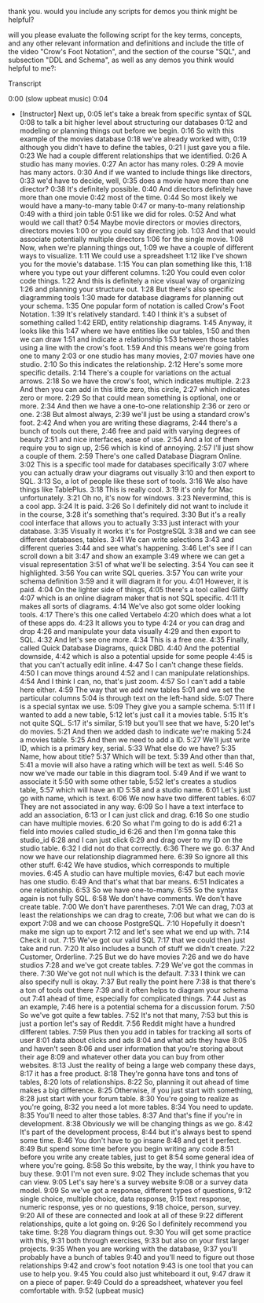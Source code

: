 thank you. would you include any scripts for demos you think might be helpful? 







will you please evaluate the following script for the key terms, concepts, and any other relevant information and definitions and include the title of the video "Crow's Foot Notation", and the section of the course "SQL", and subsection "DDL and Schema", as well as any demos you think would helpful to me?:


Transcript


0:00
(slow upbeat music)
0:04
- [Instructor] Next up,
0:05
let's take a break from specific syntax of SQL
0:08
to talk a bit higher level about structuring our databases
0:12
and modeling or planning things out before we begin.
0:16
So with this example of the movies database
0:18
we've already worked with,
0:19
although you didn't have to define the tables,
0:21
I just gave you a file.
0:23
We had a couple different relationships that we identified.
0:26
A studio has many movies.
0:27
An actor has many roles.
0:29
A movie has many actors.
0:30
And if we wanted to include things like directors,
0:33
we'd have to decide, well,
0:35
does a movie have more than one director?
0:38
It's definitely possible.
0:40
And directors definitely have more than one movie
0:42
most of the time.
0:44
So most likely we would have a many-to-many table
0:47
or many-to-many relationship
0:49
with a third join table
0:51
like we did for roles.
0:52
And what would we call that?
0:54
Maybe movie directors or movies directors, directors movies
1:00
or you could say directing job.
1:03
And that would associate potentially multiple directors
1:06
for the single movie.
1:08
Now, when we're planning things out,
1:09
we have a couple of different ways to visualize.
1:11
We could use a spreadsheet
1:12
like I've shown you for the movie's database.
1:15
You can plan something like this,
1:18
where you type out your different columns.
1:20
You could even color code things.
1:22
And this is definitely a nice visual way of organizing
1:26
and planning your structure out.
1:28
But there's also specific diagramming tools
1:30
made for database diagrams for planning out your schema.
1:35
One popular form of notation is called Crow's Foot Notation.
1:39
It's relatively standard.
1:40
I think it's a subset of something called
1:42
ERD, entity relationship diagrams.
1:45
Anyway, it looks like this
1:47
where we have entities like our tables,
1:50
and then we can draw
1:51
and indicate a relationship
1:53
between those tables using a line with the crow's foot.
1:59
And this means we're going from one to many
2:03
or one studio has many movies,
2:07
movies have one studio.
2:10
So this indicates the relationship.
2:12
Here's some more specific details.
2:14
There's a couple for variations on the actual arrows.
2:18
So we have the crow's foot, which indicates multiple.
2:23
And then you can add in this little zero, this circle,
2:27
which indicates zero or more.
2:29
So that could mean something is optional, one or more.
2:34
And then we have a one-to-one relationship
2:36
or zero or one.
2:38
But almost always,
2:39
we'll just be using a standard crow's foot.
2:42
And when you are writing these diagrams,
2:44
there's a bunch of tools out there,
2:46
free and paid with varying degrees of beauty
2:51
and nice interfaces, ease of use.
2:54
And a lot of them require you to sign up,
2:56
which is kind of annoying.
2:57
I'll just show a couple of them.
2:59
There's one called Database Diagram Online.
3:02
This is a specific tool made for databases specifically
3:07
where you can actually draw your diagrams out visually
3:10
and then export to SQL.
3:13
So, a lot of people like these sort of tools.
3:16
We also have things like TablePlus.
3:18
This is really cool.
3:19
it's only for Mac unfortunately.
3:21
Oh no, it's now for windows.
3:23
Nevermind, this is a cool app.
3:24
It is paid.
3:26
So I definitely did not want to include it in the course,
3:28
it's something that's required.
3:30
But it's a really cool interface that allows you to actually
3:33
just interact with your database.
3:35
Visually it works it's for PostgreSQL
3:38
and we can see different databases, tables.
3:41
We can write selections
3:43
and different queries
3:44
and see what's happening.
3:46
Let's see if I can scroll down a bit
3:47
and show an example
3:49
where we can get a visual representation
3:51
of what we'll be selecting.
3:54
You can see it highlighted.
3:56
You can write SQL queries.
3:57
You can write your schema definition
3:59
and it will diagram it for you.
4:01
However, it is paid.
4:04
On the lighter side of things,
4:05
there's a tool called Gliffy
4:07
which is an online diagram maker that is not SQL specific.
4:11
It makes all sorts of diagrams.
4:14
We've also got some older looking tools.
4:17
There's this one called Vertabelo
4:20
which does what a lot of these apps do.
4:23
It allows you to type
4:24
or you can drag and drop
4:26
and manipulate your data visually
4:29
and then export to SQL.
4:32
And let's see one more.
4:34
This is a free one.
4:35
Finally, called Quick Database Diagrams, quick DBD.
4:40
And the potential downside,
4:42
which is also a potential upside for some people
4:45
is that you can't actually edit inline.
4:47
So I can't change these fields.
4:50
I can move things around
4:52
and I can manipulate relationships.
4:54
And I think I can, no, that's just zoom.
4:57
So I can't add a table here either.
4:59
The way that we add new tables
5:01
and we set the particular columns
5:04
is through text on the left-hand side.
5:07
There is a special syntax we use.
5:09
They give you a sample schema.
5:11
If I wanted to add a new table,
5:12
let's just call it a movies table.
5:15
It's not quite SQL.
5:17
it's similar,
5:19
but you'll see that we have,
5:20
let's do movies.
5:21
And then we added dash to indicate we're making
5:24
a movies table.
5:25
And then we need to add a ID.
5:27
We'll just write ID, which is a primary key, serial.
5:33
What else do we have?
5:35
Name, how about title?
5:37
Which will be text.
5:39
And other than that,
5:41
a movie will also have a rating which will be text as well.
5:46
So now we've made our table in this diagram tool.
5:49
And if we want to associate it
5:50
with some other table,
5:52
let's creates a studios table,
5:57
which will have an ID
5:58
and a studio name.
6:01
Let's just go with name, which is text.
6:06
We now have two different tables.
6:07
They are not associated in any way.
6:09
So I have a text interface to add an association,
6:13
or I can just click and drag.
6:16
So one studio can have multiple movies.
6:20
So what I'm going to do is add
6:21
a field into movies called studio_id
6:26
and then I'm gonna take this studio_id
6:28
and I can just click
6:29
and drag over to my ID on the studio table.
6:32
I did not do that correctly.
6:36
There we go.
6:37
And now we have our relationship diagrammed here.
6:39
So ignore all this other stuff.
6:42
We have studios, which corresponds to multiple movies.
6:45
A studio can have multiple movies,
6:47
but each movie has one studio.
6:49
And that's what that bar means.
6:51
Indicates a one relationship.
6:53
So we have one-to-many.
6:55
So the syntax again is not fully SQL.
6:58
We don't have comments. We don't have create table.
7:00
We don't have parentheses.
7:01
We can drag,
7:03
at least the relationships we can drag to create,
7:06
but what we can do is export
7:08
and we can choose PostgreSQL.
7:10
Hopefully it doesn't make me sign up to export
7:12
and let's see what we end up with.
7:14
Check it out.
7:15
We've got our valid SQL
7:17
that we could then just take and run.
7:20
It also includes a bunch of stuff we didn't create.
7:22
Customer, Orderline.
7:25
But we do have movies
7:26
and we do have studios
7:28
and we've got create tables.
7:29
We've got the commas in there.
7:30
We've got not null which is the default.
7:33
I think we can also specify null is okay.
7:37
But really the point here
7:38
is that there's a ton of tools out there
7:39
and it often helps to diagram your schema out
7:41
ahead of time, especially for complicated things.
7:44
Just as an example,
7:46
here is a potential schema for a discussion forum.
7:50
So we've got quite a few tables.
7:52
It's not that many,
7:53
but this is just a portion let's say of Reddit.
7:56
Reddit might have a hundred different tables.
7:59
Plus then you add in tables for tracking all sorts of user
8:01
data about clicks and ads
8:04
and what ads they have
8:05
and haven't seen
8:06
and user information that you're storing about their age
8:09
and whatever other data you can buy from other websites.
8:13
Just the reality of being a large web company these days,
8:17
it has a free product.
8:18
They're gonna have tons and tons of tables,
8:20
lots of relationships.
8:22
So, planning it out ahead of time makes a big difference.
8:25
Otherwise, if you just start with something,
8:28
just start with your forum table.
8:30
You're going to realize as you're going,
8:32
you need a lot more tables.
8:34
You need to update.
8:35
You'll need to alter those tables.
8:37
And that's fine if you're in development.
8:38
Obviously we will be changing things as we go.
8:42
It's part of the development process,
8:44
but it's always best to spend some time.
8:46
You don't have to go insane
8:48
and get it perfect.
8:49
But spend some time before you begin writing any code
8:51
before you write any create tables, just to get
8:54
some general idea of where you're going.
8:58
So this website, by the way, I think you have to buy these.
9:01
I'm not even sure.
9:02
They include schemas that you can view.
9:05
Let's say here's a survey website
9:08
or a survey data model.
9:09
So we've got a response, different types of questions,
9:12
single choice, multiple choice, data response,
9:15
text response, numeric response, yes or no questions,
9:18
choice, person, survey.
9:20
All of these are connected and look at all of these
9:22
different relationships, quite a lot going on.
9:26
So I definitely recommend you take time.
9:28
You diagram things out.
9:30
You will get some practice with this,
9:31
both through exercises,
9:33
but also on your first larger projects.
9:35
When you are working with the database,
9:37
you'll probably have a bunch of tables
9:40
and you'll need to figure out those relationships
9:42
and crow's foot notation
9:43
is one tool that you can use to help you.
9:45
You could also just whiteboard it out,
9:47
draw it on a piece of paper.
9:49
Could do a spreadsheet, whatever you feel comfortable with.
9:52
(upbeat music)
